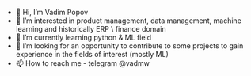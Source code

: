 - 👋 Hi, I’m Vadim Popov
- 👀 I’m interested in product management, data management, machine learning and historically ERP \ finance domain
- 🌱 I’m currently learning python & ML field
- 💞️ I’m looking for an opportunity to contribute to some projects to gain experience in the fields of interest (mostly ML)
- 📫 How to reach me  - telegram @vadmw

<!---
vad-popov/vad-popov is a ✨ special ✨ repository because its `README.md` (this file) appears on your GitHub profile.
You can click the Preview link to take a look at your changes.
--->
